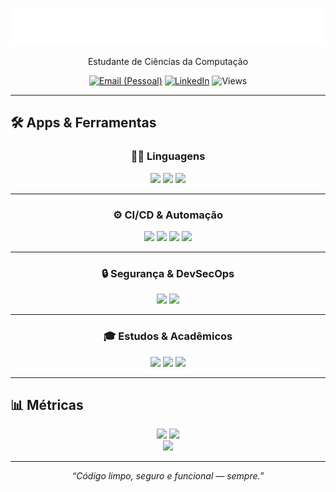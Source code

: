 <!-- Perfil: README do GitHub (JuanCunhaa) -->

<p align="center">
  <img src="./assets/ola-juan.svg" alt="Olá, eu sou o Juan Cunha 👋" />
</p>


<p align="center">
  Estudante de Ciências da Computação
</p>

<p align="center">
  <a href="mailto:juangigliotticunha09062006@gmail.com"><img alt="Email (Pessoal)" src="https://img.shields.io/badge/Email%20(Pessoal)-informational?style=for-the-badge&logo=gmail"></a>
  <a href="https://www.linkedin.com/in/juan--cunha/" target="_blank"><img alt="LinkedIn" src="https://img.shields.io/badge/LinkedIn-Conectar-blue?style=for-the-badge&logo=linkedin"></a>
  <img alt="Views" src="https://komarev.com/ghpvc/?username=JuanCunhaa&style=for-the-badge&color=grey"/>
</p>

---

## 🛠️ Apps & Ferramentas

<div align="center">

### 👨‍💻 Linguagens
<p>
  <img src="https://img.shields.io/badge/Node.js-339933?logo=node.js&logoColor=white"/>
  <img src="https://img.shields.io/badge/Python-3776AB?logo=python&logoColor=white"/>
  <img src="https://img.shields.io/badge/SQL-4479A1?logo=mysql&logoColor=white"/>
</p>

---

### ⚙️ CI/CD & Automação
<p>
  <img src="https://img.shields.io/badge/Azure%20DevOps-0078D7?logo=azuredevops&logoColor=white"/>
  <img src="https://img.shields.io/badge/GitHub%20Actions-2088FF?logo=githubactions&logoColor=white"/>
  <img src="https://img.shields.io/badge/GitLab-FC6D26?logo=gitlab&logoColor=white"/>
  <img src="https://img.shields.io/badge/Docker-2496ED?logo=docker&logoColor=white"/>
</p>

---

### 🔒 Segurança & DevSecOps
<p>
  <img src="https://img.shields.io/badge/Veracode-00ADEF?logo=veracode&logoColor=white"/>
  <img src="https://img.shields.io/badge/Senhasegura-1E2E3B?logo=databricks&logoColor=white"/>
</p>

---

### 🎓 Estudos & Acadêmicos
<p>
  <img src="https://img.shields.io/badge/FIAP-E61D2A?logo=google-scholar&logoColor=white"/>
  <img src="https://img.shields.io/badge/Cruzeiro%20do%20Sul-004481?logo=bookstack&logoColor=white"/>
  <img src="https://img.shields.io/badge/M3%20Corp%20(Veracode)-00ADEF?logo=veracode&logoColor=white"/>
</p>

</div>



---

## 📊 Métricas
<div align="center">

<!-- Stats principais -->
<img height="170" src="https://github-readme-stats.vercel.app/api?username=JuanCunhaa&show_icons=true&count_private=true&include_all_commits=true&hide_border=true&theme=github_dark" />
<img height="170" src="https://github-readme-stats.vercel.app/api/top-langs/?username=JuanCunhaa&layout=compact&langs_count=8&hide_border=true&theme=github_dark" />

<!-- Streak -->
<br/>
<img src="https://streak-stats.demolab.com?user=JuanCunhaa&theme=dark&hide_border=true" />

</div>

---

<p align="center">
  <i>“Código limpo, seguro e funcional — sempre.”</i>
</p>
